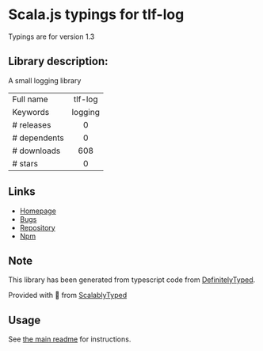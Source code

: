 
# Scala.js typings for tlf-log

Typings are for version 1.3

## Library description:
A small logging library

|                    |                 |
| ------------------ | :-------------: |
| Full name          | tlf-log |
| Keywords           | logging |
| # releases         | 0 |
| # dependents       | 0 |
| # downloads        | 608 |
| # stars            | 0 |

## Links
- [Homepage](https://github.com/thislooksfun/tlf-log#readme)
- [Bugs](https://github.com/thislooksfun/tlf-log/issues)
- [Repository](https://github.com/thislooksfun/tlf-log)
- [Npm](https://www.npmjs.com/package/tlf-log)
    


## Note
This library has been generated from typescript code from [DefinitelyTyped](https://definitelytyped.org).

Provided with :purple_heart: from [ScalablyTyped](https://github.com/oyvindberg/ScalablyTyped)

## Usage
See [the main readme](../../readme.md) for instructions.


